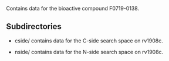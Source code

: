 Contains data for the bioactive compound F0719-0138.

## Subdirectories

- cside/ contains data for the C-side search space on rv1908c.

- nside/ contains data for the N-side search space on rv1908c.

